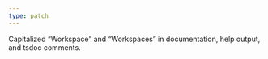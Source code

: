 ```yaml
---
type: patch
---
```


Capitalized “Workspace” and “Workspaces” in documentation, help output, and tsdoc comments.
